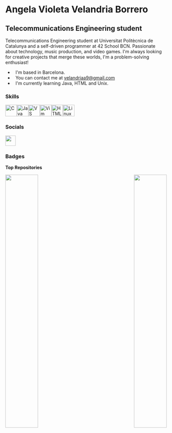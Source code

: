 Angela Violeta Velandria Borrero
==================================

Telecommunications Engineering student
--------------------------------------

Telecommunications Engineering student at Universitat Politècnica de Catalunya and a self-driven programmer at 42 School BCN. Passionate about technology, music production, and video games. I'm always looking for creative projects that merge these worlds, I'm a problem-solving enthusiast!

*   I'm based in Barcelona.
*   You can contact me at [velandriaa9@gmail.com](mailto:velandriaa9@gmail.com)
*   I'm currently learning Java, HTML and Unix.

### Skills


<p align="left">
<a href="https://docs.microsoft.com/en-us/cpp/?view=msvc-170" target="_blank" rel="noreferrer"><img src="https://raw.githubusercontent.com/danielcranney/readme-generator/main/public/icons/skills/c-colored.svg" width="36" height="36" alt="C" /></a><a href="https://www.oracle.com/java/" target="_blank" rel="noreferrer"><img src="https://raw.githubusercontent.com/danielcranney/readme-generator/main/public/icons/skills/java-colored.svg" width="36" height="36" alt="Java" /></a><a href="https://code.visualstudio.com/" target="_blank" rel="noreferrer"><img src="https://raw.githubusercontent.com/danielcranney/readme-generator/main/public/icons/skills/visualstudiocode.svg" width="36" height="36" alt="VS Code" /></a><a href="https://www.vim.org/" target="_blank" rel="noreferrer"><img src="https://raw.githubusercontent.com/danielcranney/readme-generator/main/public/icons/skills/vim.svg" width="36" height="36" alt="Vim" /></a><a href="https://developer.mozilla.org/en-US/docs/Glossary/HTML5" target="_blank" rel="noreferrer"><img src="https://raw.githubusercontent.com/danielcranney/readme-generator/main/public/icons/skills/html5-colored.svg" width="36" height="36" alt="HTML5" /></a><a href="https://www.linux.org" target="_blank" rel="noreferrer"><img src="https://raw.githubusercontent.com/danielcranney/readme-generator/main/public/icons/skills/linux-colored.svg" width="36" height="36" alt="Linux" /></a>
</p>


### Socials

<p align="left"> <a href="https://www.github.com/violetatatatatatatata" target="_blank" rel="noreferrer"> <picture> <source media="(prefers-color-scheme: dark)" srcset="https://raw.githubusercontent.com/danielcranney/readme-generator/main/public/icons/socials/github-dark.svg" /> <source media="(prefers-color-scheme: light)" srcset="https://raw.githubusercontent.com/danielcranney/readme-generator/main/public/icons/socials/github.svg" /> <img src="https://raw.githubusercontent.com/danielcranney/readme-generator/main/public/icons/socials/github.svg" width="32" height="32" /> </picture> </a></p>

### Badges

<b>Top Repositories</b>

<div width="100%" align="center"><a href="https://github.com/violetatatatatatatata/printf" align="left"><img align="left" width="45%" src="https://github-readme-stats.vercel.app/api/pin/?username=violetatatatatatatata&repo=printf&title_color=ec4899&text_color=ffffff&icon_color=a855f7&bg_color=831843&hide_border=true&locale=en" /></a><a href="https://github.com/violetatatatatatatata/libft.h" align="right"><img align="right" width="45%" src="https://github-readme-stats.vercel.app/api/pin/?username=violetatatatatatatata&repo=libft.h&title_color=ec4899&text_color=ffffff&icon_color=a855f7&bg_color=831843&hide_border=true&locale=en" /></a></div><br /><br /><br /><br /><br /><br /><br />
